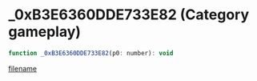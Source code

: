 # _0xB3E6360DDE733E82 (Category gameplay)

```js
function _0xB3E6360DDE733E82(p0: number): void
```

[filename](_0xB3E6360DDE733E82_m.md ':include')
